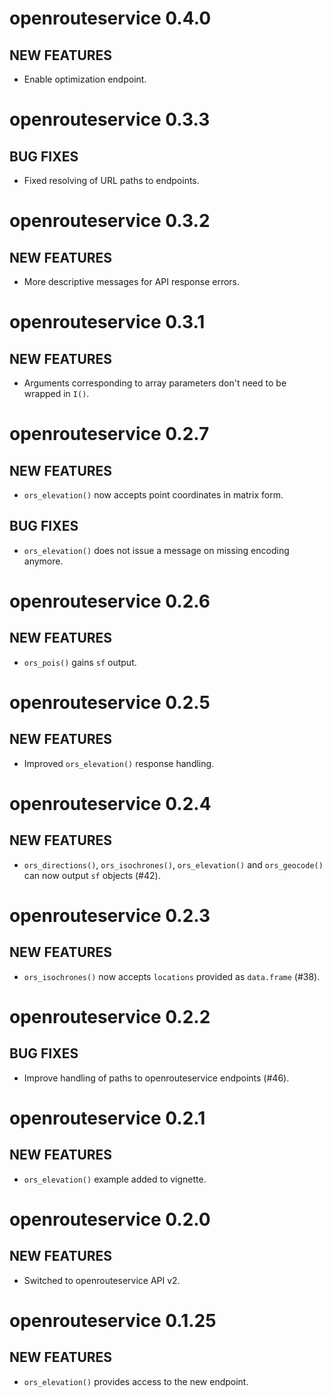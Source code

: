 # openrouteservice 0.4.0

## NEW FEATURES

- Enable optimization endpoint.

# openrouteservice 0.3.3

## BUG FIXES

- Fixed resolving of URL paths to endpoints.

# openrouteservice 0.3.2

## NEW FEATURES

- More descriptive messages for API response errors.

# openrouteservice 0.3.1

## NEW FEATURES

- Arguments corresponding to array parameters don't need to be wrapped in `I()`.

# openrouteservice 0.2.7

## NEW FEATURES

- `ors_elevation()` now accepts point coordinates in matrix form.

## BUG FIXES

- `ors_elevation()` does not issue a message on missing encoding anymore.

# openrouteservice 0.2.6

## NEW FEATURES

- `ors_pois()` gains `sf` output.

# openrouteservice 0.2.5

## NEW FEATURES

- Improved `ors_elevation()` response handling.

# openrouteservice 0.2.4

## NEW FEATURES

- `ors_directions()`, `ors_isochrones()`, `ors_elevation()` and `ors_geocode()`
can now output `sf` objects (#42).

# openrouteservice 0.2.3

## NEW FEATURES

- `ors_isochrones()` now accepts `locations` provided as `data.frame` (#38).

# openrouteservice 0.2.2

## BUG FIXES

- Improve handling of paths to openrouteservice endpoints (#46).

# openrouteservice 0.2.1

## NEW FEATURES

- `ors_elevation()` example added to vignette.

# openrouteservice 0.2.0

## NEW FEATURES

- Switched to openrouteservice API v2.

# openrouteservice 0.1.25

## NEW FEATURES

- `ors_elevation()` provides access to the new endpoint.
